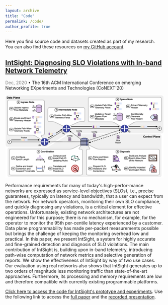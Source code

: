```yaml
---
layout: archive
title: "Code"
permalink: /code/
author_profile: true
---
```


Here you find source code and datasets created as part of my research. You can also find these resources on [my GitHub account](https://github.com/jonadmark).

## [IntSight: Diagnosing SLO Violations with In-band Network Telemetry](https://github.com/jonadmark/intsight-conext)
<span style="color:grey;">Dec, 2020</span> • The 16th ACM International Conference on emerging Networking EXperiments and Technologies (CoNEXT'20)

[![An overview of IntSight](/images/intsight-overview.png)](https://github.com/jonadmark/intsight-conext)

Performance requirements for many of today's high-perfor-mance networks are expressed as service-level objectives (SLOs), i.e., precise guarantees, typically on latency and bandwidth, that a user can expect from the network. For network operators, monitoring their own SLO compliance, and quickly diagnosing any violations, is a critical element for effective operations. Unfortunately, existing network architectures are not engineered for this purpose; there is no mechanism, for example, for the operator to monitor the 95th per-centile latency experienced by a customer. Data plane programmability has made per-packet measurements possible but brings the challenge of keeping the monitoring overhead low and practical. In this paper, we present IntSight, a system for highly accurate and fine-grained detection and diagnosis of SLO violations. The main contribution of IntSight is, building upon in-band telemetry, introducing path-wise computation of network metrics and selective generation of reports. We show the effectiveness of IntSight by way of two use cases. Our evaluation using real networks also shows that IntSight generates up to two orders of magnitude less monitoring traffic than state-of-the-art approaches. Furthermore, its processing and memory requirements are low and therefore compatible with currently existing programmable platforms.

[Click here to access the code for IntSight's prototype and experiments](https://github.com/jonadmark/intsight-conext). Use the following link to access the [full paper](https://dl.acm.org/doi/abs/10.1145/3386367.3431306) and the [recorded presentation](https://www.youtube.com/watch?v=1KA6CJ7qqSU).